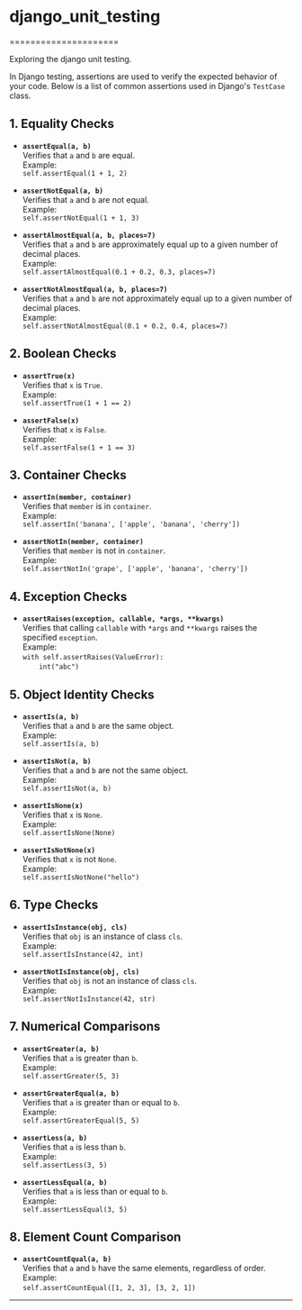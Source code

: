 # django_unit_testing
=====================

Exploring the django unit testing.

In Django testing, assertions are used to verify the expected behavior of your code. Below is a list of common assertions used in Django's `TestCase` class.

## 1. **Equality Checks**

- **`assertEqual(a, b)`**  
  Verifies that `a` and `b` are equal.  
  Example:  
  `self.assertEqual(1 + 1, 2)`

- **`assertNotEqual(a, b)`**  
  Verifies that `a` and `b` are not equal.  
  Example:  
  `self.assertNotEqual(1 + 1, 3)`

- **`assertAlmostEqual(a, b, places=7)`**  
  Verifies that `a` and `b` are approximately equal up to a given number of decimal places.  
  Example:  
  `self.assertAlmostEqual(0.1 + 0.2, 0.3, places=7)`

- **`assertNotAlmostEqual(a, b, places=7)`**  
  Verifies that `a` and `b` are not approximately equal up to a given number of decimal places.  
  Example:  
  `self.assertNotAlmostEqual(0.1 + 0.2, 0.4, places=7)`

## 2. **Boolean Checks**

- **`assertTrue(x)`**  
  Verifies that `x` is `True`.  
  Example:  
  `self.assertTrue(1 + 1 == 2)`

- **`assertFalse(x)`**  
  Verifies that `x` is `False`.  
  Example:  
  `self.assertFalse(1 + 1 == 3)`

## 3. **Container Checks**

- **`assertIn(member, container)`**  
  Verifies that `member` is in `container`.  
  Example:  
  `self.assertIn('banana', ['apple', 'banana', 'cherry'])`

- **`assertNotIn(member, container)`**  
  Verifies that `member` is not in `container`.  
  Example:  
  `self.assertNotIn('grape', ['apple', 'banana', 'cherry'])`

## 4. **Exception Checks**

- **`assertRaises(exception, callable, *args, **kwargs)`**  
  Verifies that calling `callable` with `*args` and `**kwargs` raises the specified `exception`.  
  Example:  
  `with self.assertRaises(ValueError):`  
  `    int("abc")`

## 5. **Object Identity Checks**

- **`assertIs(a, b)`**  
  Verifies that `a` and `b` are the same object.  
  Example:  
  `self.assertIs(a, b)`  

- **`assertIsNot(a, b)`**  
  Verifies that `a` and `b` are not the same object.  
  Example:  
  `self.assertIsNot(a, b)`  

- **`assertIsNone(x)`**  
  Verifies that `x` is `None`.  
  Example:  
  `self.assertIsNone(None)`

- **`assertIsNotNone(x)`**  
  Verifies that `x` is not `None`.  
  Example:  
  `self.assertIsNotNone("hello")`

## 6. **Type Checks**

- **`assertIsInstance(obj, cls)`**  
  Verifies that `obj` is an instance of class `cls`.  
  Example:  
  `self.assertIsInstance(42, int)`

- **`assertNotIsInstance(obj, cls)`**  
  Verifies that `obj` is not an instance of class `cls`.  
  Example:  
  `self.assertNotIsInstance(42, str)`

## 7. **Numerical Comparisons**

- **`assertGreater(a, b)`**  
  Verifies that `a` is greater than `b`.  
  Example:  
  `self.assertGreater(5, 3)`

- **`assertGreaterEqual(a, b)`**  
  Verifies that `a` is greater than or equal to `b`.  
  Example:  
  `self.assertGreaterEqual(5, 5)`

- **`assertLess(a, b)`**  
  Verifies that `a` is less than `b`.  
  Example:  
  `self.assertLess(3, 5)`

- **`assertLessEqual(a, b)`**  
  Verifies that `a` is less than or equal to `b`.  
  Example:  
  `self.assertLessEqual(3, 5)`

## 8. **Element Count Comparison**

- **`assertCountEqual(a, b)`**  
  Verifies that `a` and `b` have the same elements, regardless of order.  
  Example:  
  `self.assertCountEqual([1, 2, 3], [3, 2, 1])`

---